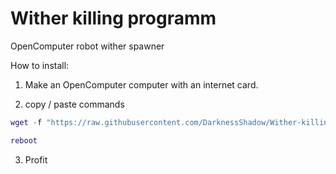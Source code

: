# Wither killing programm
OpenComputer robot wither spawner

How to install:

1) Make an OpenComputer computer with an internet card.

2) copy / paste commands

```lua
wget -f "https://raw.githubusercontent.com/DarknessShadow/Wither-killing-programm/master/autorun.lua" autorun.lua

reboot
```

3) Profit
